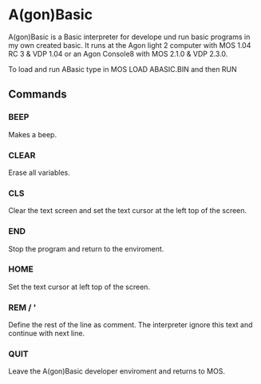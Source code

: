 # A(gon)Basic
A(gon)Basic is a Basic interpreter for develope und run basic programs in my own created basic. It runs at the Agon light 2 computer with MOS 1.04 RC 3 & VDP 1.04 or an Agon Console8 with MOS 2.1.0 & VDP 2.3.0.

To load and run ABasic type in MOS LOAD ABASIC.BIN and then RUN


## Commands
### BEEP
Makes a beep.


### CLEAR
Erase all variables.


### CLS
Clear the text screen and set the text cursor at the left top of the screen.


### END
Stop the program and return to the enviroment.


### HOME
Set the text cursor at left top of the screen.


### REM / '
Define the rest of the line as comment. The interpreter ignore this text and continue with next line.


### QUIT
Leave the A(gon)Basic developer enviroment and returns to MOS.
